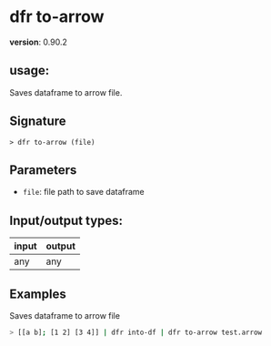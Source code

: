 # dfr to-arrow

**version**: 0.90.2

## **usage**:

Saves dataframe to arrow file.

## Signature

`> dfr to-arrow (file)`

## Parameters

- `file`: file path to save dataframe

## Input/output types:

| input | output |
| ----- | ------ |
| any   | any    |

## Examples

Saves dataframe to arrow file

```bash
> [[a b]; [1 2] [3 4]] | dfr into-df | dfr to-arrow test.arrow
```
